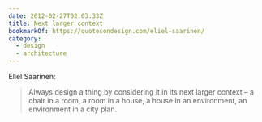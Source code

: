 ```yaml
---
date: 2012-02-27T02:03:33Z
title: Next larger context
bookmarkOf: https://quotesondesign.com/eliel-saarinen/
category:
  - design
  - architecture
---
```


Eliel Saarinen:

> Always design a thing by considering it in its next larger context – a chair in a room, a room in a house, a house in an environment, an environment in a city plan.
